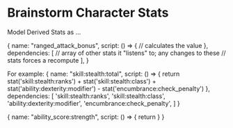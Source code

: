 # Brainstorm Character Stats




Model Derived Stats as ...

{
  name: "ranged_attack_bonus",
  script: () => {
    // calculates the value
  },
  dependencies: [
    // array of other stats it "listens" to; any changes to these 
    // stats forces a recompute
  ],
}


For example: 
{
  name: "skill:stealth:total",
  script: () => {
    return stat('skill:stealth:ranks') + stat('skill:stealth:class') + stat('ability:dexterity:modifier')
         - stat('encumbrance:check_penalty')
  },
  dependencies: [
    'skill:stealth:ranks',
    'skill:stealth:class',
    'ability:dexterity:modifier',
    'encumbrance:check_penalty',
  ]
}

{
  name: "ability_score:strength",
  script: () => {
    return 
  }
}

